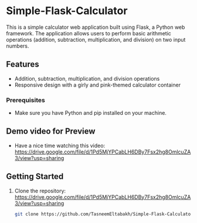 # Simple-Flask-Calculator
This is a simple calculator web application built using Flask, a Python web framework. The application allows users to perform basic arithmetic operations (addition, subtraction, multiplication, and division) on two input numbers.


## Features

- Addition, subtraction, multiplication, and division operations
- Responsive design with a girly and pink-themed calculator container

### Prerequisites
- Make sure you have Python and pip installed on your machine.

## Demo video for Preview
- Have a nice time watching this video:  https://drive.google.com/file/d/1Pd5MjYPCabLH6DBy7Fsx2hg8OmlcuZA3/view?usp=sharing
## Getting Started

1. Clone the repository: https://drive.google.com/file/d/1Pd5MjYPCabLH6DBy7Fsx2hg8OmlcuZA3/view?usp=sharing

   ```bash
   git clone https://github.com/TasneemEltabakh/Simple-Flask-Calculator.git